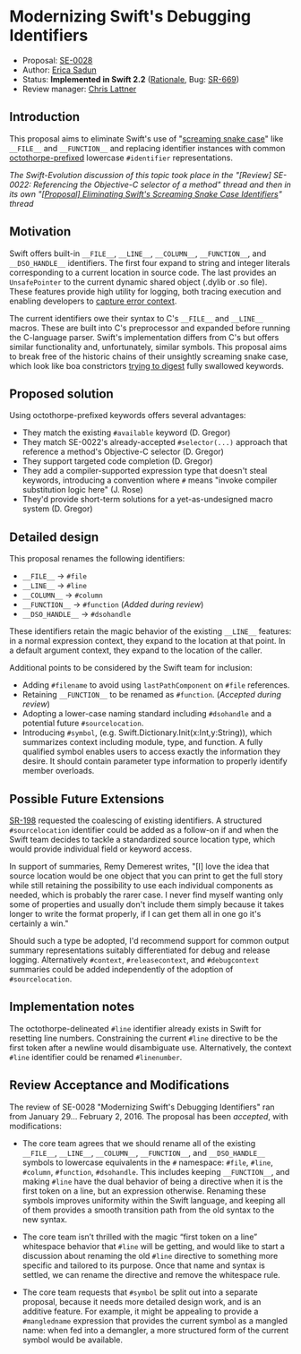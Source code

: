 # Modernizing Swift's Debugging Identifiers

* Proposal: [SE-0028](https://github.com/apple/swift-evolution/blob/master/proposals/0028-modernizing-debug-identifiers.md)
* Author: [Erica Sadun](http://github.com/erica)
* Status: **Implemented in Swift 2.2** ([Rationale](https://lists.swift.org/pipermail/swift-evolution-announce/2016-February/000030.html), Bug: [SR-669](https://bugs.swift.org/browse/SR-669))
* Review manager: [Chris Lattner](https://github.com/lattner)

## Introduction

This proposal aims to eliminate Swift's use of "[screaming snake case](https://en.wikipedia.org/wiki/Snake_case)" like `__FILE__` and `__FUNCTION__` and replacing identifier instances with common [octothorpe-prefixed](https://en.wiktionary.org/wiki/octothorpe) lowercase `#identifier` representations.

*The Swift-Evolution discussion of this topic took place in the "[Review] SE-0022: Referencing the Objective-C selector of a method" thread and then in its own "[\[Proposal\] Eliminating Swift's Screaming Snake Case Identifiers](https://lists.swift.org/pipermail/swift-evolution/Week-of-Mon-20160118/007347.html)" thread*

## Motivation

Swift offers built-in `__FILE__`, `__LINE__`, `__COLUMN__`, `__FUNCTION__`, and `__DSO_HANDLE__` identifiers. The first four expand to string and integer literals corresponding to a current location in source code. The last provides an `UnsafePointer` to the current dynamic shared object (.dylib or .so file). These features provide high utility for logging, both tracing execution and enabling developers to [capture error context](http://ericasadun.com/2015/08/27/capturing-context-swiftlang/).

The current identifiers owe their syntax to C's `__FILE__` and `__LINE__` macros. These are built into C's preprocessor and expanded before running the C-language parser. Swift's implementation differs from C's but offers similar functionality and, unfortunately, similar symbols. This proposal aims to break free of the historic chains of their unsightly screaming snake case, which look like boa constrictors [trying to digest](https://s-media-cache-ak0.pinimg.com/originals/59/ea/ee/59eaee788c31463b70e6e3d4fca5508f.jpg) fully swallowed keywords.

## Proposed solution

Using octothorpe-prefixed keywords offers several advantages:

* They match the existing `#available` keyword  (D. Gregor)
* They match SE-0022's already-accepted `#selector(...)` approach that reference a method's Objective-C selector (D. Gregor)
* They support targeted code completion (D. Gregor)
* They add a compiler-supported expression type that doesn't steal keywords, introducing a convention where `#` means "invoke compiler substitution logic here" (J. Rose)
* They'd provide short-term solutions for a yet-as-undesigned macro system  (D. Gregor)

## Detailed design

This proposal renames the following identifiers:

* `__FILE__` -> `#file`
* `__LINE__` -> `#line`
* `__COLUMN__` -> `#column`
* `__FUNCTION__` -> `#function` (*Added during review*)
* `__DSO_HANDLE__` -> `#dsohandle`

These identifiers retain the magic behavior of the existing `__LINE__` features: in a normal expression context, they expand to the location at that point.  In a default argument context, they expand to the location of the caller. 

Additional points to be considered by the Swift team for inclusion:

* Adding `#filename` to avoid using `lastPathComponent` on `#file` references.
* Retaining `__FUNCTION__` to be renamed as `#function`. (*Accepted during review*)
* Adopting a lower-case naming standard including `#dsohandle` and a potential future `#sourcelocation`.
* Introducing `#symbol`, (e.g. Swift.Dictionary.Init(x:Int,y:String)), which summarizes context including module, type, and function. A fully qualified symbol enables users to access exactly the information they desire. It should contain parameter type information to properly identify member overloads.


## Possible Future Extensions

[SR-198](https://bugs.swift.org/browse/SR-198) requested the coalescing of existing identifiers. A structured `#sourcelocation` identifier could be added as a follow-on if and when the Swift team decides to tackle a standardized source location type, which would provide individual field or keyword access.

In support of summaries, Remy Demerest writes, "[I] love the idea that source location would be one object that you can print to get the full story while still retaining the possibility to use each individual components as needed, which is probably the rarer case. I never find myself wanting only some of properties and usually don't include them simply because it takes longer to write the format properly, if I can get them all in one go it's certainly a win."

Should such a type be adopted, I'd recommend support for common output summary representations suitably differentiated for debug and release logging. Alternatively `#context`, `#releasecontext`, and `#debugcontext` summaries could be added independently of the adoption of `#sourcelocation`.

## Implementation notes

The octothorpe-delineated `#line` identifier already exists in Swift for resetting line numbers. Constraining the current `#line` directive to be the first token after a newline would disambiguate use. Alternatively, the context `#line` identifier could be renamed `#linenumber`.

## Review Acceptance and Modifications

The review of SE-0028 "Modernizing Swift's Debugging Identifiers" ran from January 29… February 2, 2016. The proposal has been *accepted*, with modifications:

* The core team agrees that we should rename all of the existing `__FILE__`, `__LINE__`, `__COLUMN__`, `__FUNCTION__`, and `__DSO_HANDLE__` symbols to lowercase equivalents in the `#` namespace: `#file`, `#line`, `#column`, `#function`, `#dsohandle`.  This includes keeping `__FUNCTION__`, and making `#line` have the dual behavior of being a directive when it is the first token on a line, but an expression otherwise.  Renaming these symbols improves uniformity within the Swift language, and keeping all of them provides a smooth transition path from the old syntax to the new syntax.

* The core team isn’t thrilled with the magic “first token on a line” whitespace behavior that `#line` will be getting, and would like to start a discussion about renaming the old `#line` directive to something more specific and tailored to its purpose.   Once that name and syntax is settled, we can rename the directive and remove the whitespace rule.

* The core team requests that `#symbol` be split out into a separate proposal, because it needs more detailed design work, and is an additive feature.  For example, it might be appealing to provide a `#mangledname` expression that provides the current symbol as a mangled name: when fed into a demangler, a more structured form of the current symbol would be available.

